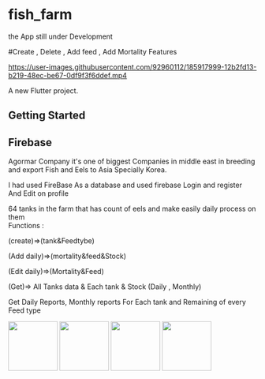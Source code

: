 # fish_farm
the App still under Development



#Create , Delete , Add feed , Add Mortality Features 

https://user-images.githubusercontent.com/92960112/185917999-12b2fd13-b219-48ec-be67-0df9f3f6ddef.mp4



A new Flutter project.

## Getting Started
## Firebase

Agormar Company
it's one of biggest Companies in middle east in breeding and export Fish and Eels to Asia Specially Korea.

I had used FireBase As a database and used firebase Login and register And Edit on profile

64 tanks in the farm that has count of eels and make easily  daily process on them                          
Functions :

(create)=>(tank&Feedtybe)  

(Add daily)=>(mortality&feed&Stock)

 (Edit daily)=>(Mortality&Feed)

 (Get)=> All Tanks data & Each tank & Stock (Daily , Monthly)
        
Get Daily Reports, Monthly reports For Each tank and Remaining of every Feed type 

 <img src="https://user-images.githubusercontent.com/92960112/185792768-478d325d-ee51-4764-b2cb-724d99404f7b.png" width="100">  <img src="https://user-images.githubusercontent.com/92960112/185792762-07b6bc1a-0af0-4a17-8320-ee5bdf82fffb.png" width="100"> 
 <img src="https://user-images.githubusercontent.com/92960112/185792764-de3b9339-f2e6-4004-936a-3fcb515efefb.png" width="100">  <img src="https://user-images.githubusercontent.com/92960112/185792773-8bab6652-c07d-4e4e-8366-c5034465fb8d.png" width="100">


